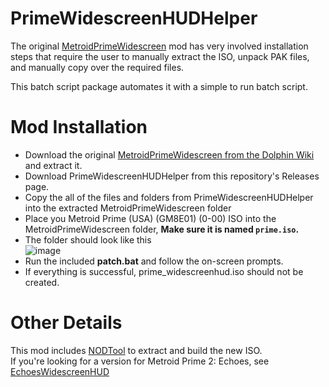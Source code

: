# PrimeWidescreenHUDHelper
The original [MetroidPrimeWidescreen](https://wiki.dolphin-emu.org/index.php?title=Metroid_Prime_(GC)#16:9_HUD_Mod) mod has very involved installation steps that require the user to manually extract the ISO, unpack PAK files, and manually copy over the required files.  
  
This batch script package automates it with a simple to run batch script.

# Mod Installation
- Download the original [MetroidPrimeWidescreen from the Dolphin Wiki](https://wiki.dolphin-emu.org/index.php?title=Metroid_Prime_(GC)#16:9_HUD_Mod) and extract it.
- Download PrimeWidescreenHUDHelper from this repository's Releases page.
- Copy the all of the files and folders from PrimeWidescreenHUDHelper into the extracted MetroidPrimeWidescreen folder
- Place you Metroid Prime (USA) (GM8E01) (0-00) ISO into the MetroidPrimeWidescreen folder,
  **Make sure it is named `prime.iso`.**
- The folder should look like this  
  ![image](https://github.com/Nystrata/PrimeWidescreenHUDHelper/assets/15365192/d0c6e632-7c24-4008-a36d-1e6f01b7dd91)
- Run the included **patch.bat** and follow the on-screen prompts.
- If everything is successful, prime_widescreenhud.iso should not be created.

# Other Details
This mod includes [NODTool](https://github.com/AxioDL/nod) to extract and build the new ISO.  
If you're looking for a version for Metroid Prime 2: Echoes, see [EchoesWidescreenHUD](https://github.com/Nystrata/echoeswidescreenhud)
